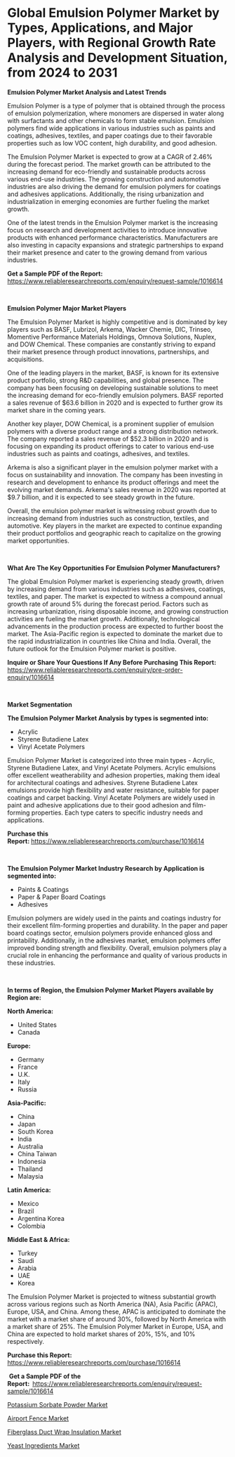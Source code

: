 <p><h1>Global Emulsion Polymer Market by Types, Applications, and Major Players, with Regional Growth Rate Analysis and Development Situation, from 2024 to 2031</h1></p><p><strong>Emulsion Polymer Market Analysis and Latest Trends</strong></p>
<p><p>Emulsion Polymer is a type of polymer that is obtained through the process of emulsion polymerization, where monomers are dispersed in water along with surfactants and other chemicals to form stable emulsion. Emulsion polymers find wide applications in various industries such as paints and coatings, adhesives, textiles, and paper coatings due to their favorable properties such as low VOC content, high durability, and good adhesion.</p><p>The Emulsion Polymer Market is expected to grow at a CAGR of 2.46% during the forecast period. The market growth can be attributed to the increasing demand for eco-friendly and sustainable products across various end-use industries. The growing construction and automotive industries are also driving the demand for emulsion polymers for coatings and adhesives applications. Additionally, the rising urbanization and industrialization in emerging economies are further fueling the market growth.</p><p>One of the latest trends in the Emulsion Polymer market is the increasing focus on research and development activities to introduce innovative products with enhanced performance characteristics. Manufacturers are also investing in capacity expansions and strategic partnerships to expand their market presence and cater to the growing demand from various industries.</p></p>
<p><strong>Get a Sample PDF of the Report:&nbsp;</strong> <a href="https://www.reliableresearchreports.com/enquiry/request-sample/1016614">https://www.reliableresearchreports.com/enquiry/request-sample/1016614</a></p>
<p>&nbsp;</p>
<p><strong>Emulsion Polymer Major Market Players</strong></p>
<p><p>The Emulsion Polymer Market is highly competitive and is dominated by key players such as BASF, Lubrizol, Arkema, Wacker Chemie, DIC, Trinseo, Momentive Performance Materials Holdings, Omnova Solutions, Nuplex, and DOW Chemical. These companies are constantly striving to expand their market presence through product innovations, partnerships, and acquisitions.</p><p>One of the leading players in the market, BASF, is known for its extensive product portfolio, strong R&D capabilities, and global presence. The company has been focusing on developing sustainable solutions to meet the increasing demand for eco-friendly emulsion polymers. BASF reported a sales revenue of $63.6 billion in 2020 and is expected to further grow its market share in the coming years.</p><p>Another key player, DOW Chemical, is a prominent supplier of emulsion polymers with a diverse product range and a strong distribution network. The company reported a sales revenue of $52.3 billion in 2020 and is focusing on expanding its product offerings to cater to various end-use industries such as paints and coatings, adhesives, and textiles.</p><p>Arkema is also a significant player in the emulsion polymer market with a focus on sustainability and innovation. The company has been investing in research and development to enhance its product offerings and meet the evolving market demands. Arkema's sales revenue in 2020 was reported at $9.7 billion, and it is expected to see steady growth in the future.</p><p>Overall, the emulsion polymer market is witnessing robust growth due to increasing demand from industries such as construction, textiles, and automotive. Key players in the market are expected to continue expanding their product portfolios and geographic reach to capitalize on the growing market opportunities.</p></p>
<p>&nbsp;</p>
<p><strong>What Are The Key Opportunities For Emulsion Polymer Manufacturers?</strong></p>
<p><p>The global Emulsion Polymer market is experiencing steady growth, driven by increasing demand from various industries such as adhesives, coatings, textiles, and paper. The market is expected to witness a compound annual growth rate of around 5% during the forecast period. Factors such as increasing urbanization, rising disposable income, and growing construction activities are fueling the market growth. Additionally, technological advancements in the production process are expected to further boost the market. The Asia-Pacific region is expected to dominate the market due to the rapid industrialization in countries like China and India. Overall, the future outlook for the Emulsion Polymer market is positive.</p></p>
<p><strong>Inquire or Share Your Questions If Any Before Purchasing This Report:</strong> <a href="https://www.reliableresearchreports.com/enquiry/pre-order-enquiry/1016614">https://www.reliableresearchreports.com/enquiry/pre-order-enquiry/1016614</a></p>
<p>&nbsp;</p>
<p><strong>Market Segmentation</strong></p>
<p><strong>The Emulsion Polymer Market Analysis by types is segmented into:</strong></p>
<p><ul><li>Acrylic</li><li>Styrene Butadiene Latex</li><li>Vinyl Acetate Polymers</li></ul></p>
<p><p>Emulsion Polymer Market is categorized into three main types - Acrylic, Styrene Butadiene Latex, and Vinyl Acetate Polymers. Acrylic emulsions offer excellent weatherability and adhesion properties, making them ideal for architectural coatings and adhesives. Styrene Butadiene Latex emulsions provide high flexibility and water resistance, suitable for paper coatings and carpet backing. Vinyl Acetate Polymers are widely used in paint and adhesive applications due to their good adhesion and film-forming properties. Each type caters to specific industry needs and applications.</p></p>
<p><strong>Purchase this Report:&nbsp;</strong><a href="https://www.reliableresearchreports.com/purchase/1016614">https://www.reliableresearchreports.com/purchase/1016614</a></p>
<p>&nbsp;</p>
<p><strong>The Emulsion Polymer Market Industry Research by Application is segmented into:</strong></p>
<p><ul><li>Paints & Coatings</li><li>Paper & Paper Board Coatings</li><li>Adhesives</li></ul></p>
<p><p>Emulsion polymers are widely used in the paints and coatings industry for their excellent film-forming properties and durability. In the paper and paper board coatings sector, emulsion polymers provide enhanced gloss and printability. Additionally, in the adhesives market, emulsion polymers offer improved bonding strength and flexibility. Overall, emulsion polymers play a crucial role in enhancing the performance and quality of various products in these industries.</p></p>
<p>&nbsp;</p>
<p><strong>In terms of Region, the Emulsion Polymer Market Players available by Region are:</strong></p>
<p>
    <p> <strong> North America: </strong>
        <ul>
            <li>United States</li>
            <li>Canada</li>
        </ul>
        </p> 
    <p> <strong> Europe: </strong>
        <ul>
            <li>Germany</li>
            <li>France</li>
            <li>U.K.</li>
            <li>Italy</li>
            <li>Russia</li>
        </ul>
        </p> 
    <p> <strong> Asia-Pacific: </strong>
        <ul>
            <li>China</li>
            <li>Japan</li>
            <li>South Korea</li>
            <li>India</li>
            <li>Australia</li>
            <li>China Taiwan</li>
            <li>Indonesia</li>
            <li>Thailand</li>
            <li>Malaysia</li>
        </ul>
        </p> 
    <p> <strong> Latin America: </strong>
        <ul>
            <li>Mexico</li>
            <li>Brazil</li>
            <li>Argentina Korea</li>
            <li>Colombia</li>
        </ul>
        </p> 
    <p> <strong> Middle East & Africa: </strong>
        <ul>
            <li>Turkey</li>
            <li>Saudi</li>
            <li>Arabia</li>
            <li>UAE</li>
            <li>Korea</li>
        </ul>
    </p>
    </p>
<p><p>The Emulsion Polymer Market is projected to witness substantial growth across various regions such as North America (NA), Asia Pacific (APAC), Europe, USA, and China. Among these, APAC is anticipated to dominate the market with a market share of around 30%, followed by North America with a market share of 25%. The Emulsion Polymer Market in Europe, USA, and China are expected to hold market shares of 20%, 15%, and 10% respectively.</p></p>
<p><strong>Purchase this Report: </strong><a href="https://www.reliableresearchreports.com/purchase/1016614">https://www.reliableresearchreports.com/purchase/1016614</a></p>
<p>&nbsp;<strong>Get a Sample PDF of the Report:&nbsp;&nbsp;</strong><a href="https://www.reliableresearchreports.com/enquiry/request-sample/1016614">https://www.reliableresearchreports.com/enquiry/request-sample/1016614</a></p>
<p><strong></strong></p>
<p><p><a href="https://issuu.com/reportprime-2/docs/potassium-sorbate-powder-market-size-2030.pptx">Potassium Sorbate Powder Market</a></p><p><a href="https://issuu.com/reportprime-2/docs/airport-fence-market-size-2030.pptx">Airport Fence Market</a></p><p><a href="https://github.com/biheemgalvinlouises6hokrh3h/Market-Research-Report-List-1/blob/main/fiberglass-duct-wrap-insulation-market.md">Fiberglass Duct Wrap Insulation Market</a></p><p><a href="https://github.com/guneycigdem35/Market-Research-Report-List-2/blob/main/yeast-ingredients-market.md">Yeast Ingredients Market</a></p></p>
